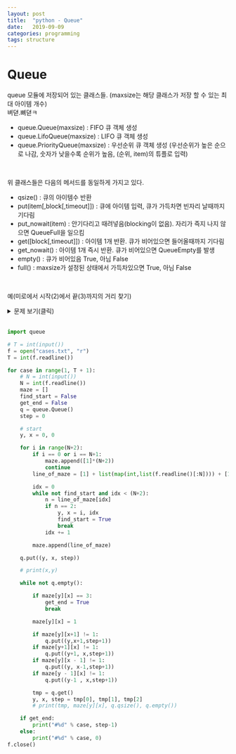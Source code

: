 ```yaml
---
layout: post
title:  "python - Queue"
date:   2019-09-09
categories: programming
tags: structure
---
```

# Queue
queue 모듈에 저장되어 있는 클래스들. (maxsize는 해당 클래스가 저장 할 수 있는 최대 아이템 개수)
<br>
벼뎓.뼈뎓ㅋ

- queue.Queue(maxsize) : FIFO 큐 객체 생성
- queue.LifoQueue(maxsize) : LIFO 큐 객체 생성
- queue.PriorityQueue(maxsize) : 우선순위 큐 객체 생성
(우선순위가 높은 순으로 나감, 숫자가 낮을수록 순위가 높음, (순위, item)의 튜플로 입력)
<br>

위 클래스들은 다음의 메서드를 동일하게 가지고 있다.
- qsize() : 큐의 아이템수 반환
- put(item[,block[,timeout]]) : 큐에 아이템 입력, 큐가 가득차면 빈자리 날때까지 기다림
- put_nowait(item) : 안기다리고 때려넣음(blocking이 없음). 자리가 즉지 나지 않으면 QueueFull을 일으킴
- get([block[,timeout]]) : 아이템 1개 반환. 큐가 비어있으면 들어올때까지 기다림
- get_nowait() : 아이템 1개 즉시 반환. 큐가 비어있으면 QueueEmpty를 발생
- empty() : 큐가 비어있음 True, 아님 False
- full() : maxsize가 설정된 상태에서 가득차있으면 True, 아님 False
<br>

예(미로에서 시작(2)에서 끝(3)까지의 거리 찾기)

<details>
<summary> 문제 보기(클릭) </summary>
<div markdown = "1">
NxN 크기의 미로에서 출발지 목적지가 주어진다.
<br>
이때 최소 몇 개의 칸을 지나면 출발지에서 도착지에 다다를 수 있는지 알아내는 프로그램을 작성하시오.
<br>
경로가 있는 경우 출발에서 도착까지 가는데 지나야 하는 최소한의 칸 수를, 경로가 없는 경우 0을 출력한다.
<br>
다음은 5x5 미로의 예이다. 1은 벽, 0은 통로를 나타내며 미로 밖으로 벗어나서는 안된다.
<br>
13101<br>
10101<br>
10101<br>
10101<br>
10021<br>
마지막 줄의 2에서 출발해서 0인 통로를 따라 이동하면 맨 윗줄의 3에 5개의 칸을 지나 도착할 수 있다.
<br>

[입력]
<br>
첫 줄에 테스트 케이스 개수 T가 주어진다.  1<=T<=50
<br>
다음 줄부터 테스트 케이스의 별로 미로의 크기 N과 N개의 줄에 걸쳐 미로의 통로와 벽에 대한 정보가 주어진다. 5<=N<=100
<br>
0은 통로, 1은 벽, 2는 출발, 3은 도착이다.
<br>
[출력]
<br>
각 줄마다 "#T" (T는 테스트 케이스 번호)를 출력한 뒤, 답을 출력한다.
<br>
[입력]<br>
3<br>
5<br>
13101<br>
10101<br>
10101<br>
10101<br>
10021<br>
5<br>
10031<br>
10111<br>
10101<br>
10101<br>
12001<br>
5<br>
00013<br>
01110<br>
21000<br>
01111<br>
00000<br>
[출력]<br>
\#1 5<br>
\#2 5<br>
\#3 0<br>
<br>
_문제 출처 : [SW Expert Academy](https://swexpertacademy.com/main/learn/course/subjectDetail.do?courseId=AVuPDN86AAXw5UW6&subjectId=AWOVIoJqqfYDFAWg#)_
</div>
</details>
<br>

```python
import queue

# T = int(input())
f = open("cases.txt", "r")
T = int(f.readline())

for case in range(1, T + 1):
    # N = int(input())
    N = int(f.readline())
    maze = []
    find_start = False
    get_end = False
    q = queue.Queue()
    step = 0

    # start
    y, x = 0, 0

    for i in range(N+2):
        if i == 0 or i == N+1:
            maze.append([1]*(N+2))
            continue
        line_of_maze = [1] + list(map(int,list(f.readline()[:N]))) + [1]

        idx = 0
        while not find_start and idx < (N+2):
            n = line_of_maze[idx]
            if n == 2:
                y, x = i, idx
                find_start = True
                break
            idx += 1

        maze.append(line_of_maze)

    q.put((y, x, step))

    # print(x,y)

    while not q.empty():

        if maze[y][x] == 3:
            get_end = True
            break

        maze[y][x] = 1

        if maze[y][x+1] != 1:
            q.put((y,x+1,step+1))
        if maze[y+1][x] != 1:
            q.put((y+1, x,step+1))
        if maze[y][x - 1] != 1:
            q.put((y, x-1,step+1))
        if maze[y - 1][x] != 1:
            q.put((y-1 , x,step+1))

        tmp = q.get()
        y, x, step = tmp[0], tmp[1], tmp[2]
        # print(tmp, maze[y][x], q.qsize(), q.empty())

    if get_end:
        print("#%d" % case, step-1)
    else:
        print("#%d" % case, 0)
f.close()
```
